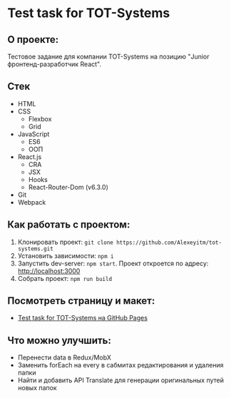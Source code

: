 # Test task for TOT-Systems

## О проекте:

Тестовое задание для компании TOT-Systems на позицию "Junior фронтенд-разработчик React".

## Стек

* HTML
* CSS
    * Flexbox
    * Grid
* JavaScript
    * ES6
    * ООП
* React.js
  * CRA
  * JSX
  * Hooks
  * React-Router-Dom (v6.3.0)
* Git
* Webpack

## Как работать с проектом:

1. Клонировать проект:
   `git clone https://github.com/Alexeyitm/tot-systems.git`
2. Установить зависимости:
   `npm i`
3. Запустить dev-server:
   `npm start`. Проект откроется по адресу: [http://localhost:3000](http://localhost:3000)
4. Собрать проект:
   `npm run build`

## Посмотреть страницу и макет:

* [Test task for TOT-Systems на GitHub Pages](https://alexeyitm.github.io/tot-systems/)

## Что можно улучшить:

* Перенести data в Redux/MobX
* Заменить forEach на every в сабмитах редактирования и удаления папки
* Найти и добавить API Translate для генерации оригинальных путей новых папок

